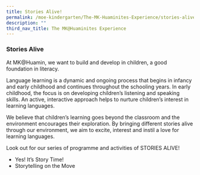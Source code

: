 ```yaml
---
title: Stories Alive!
permalink: /moe-kindergarten/The-MK-Huaminites-Experience/stories-alive/
description: ""
third_nav_title: The MK@Huaminites Experience
---
```

### **Stories Alive**

At MK@Huamin, we want to build and develop in children, a good foundation in literacy. 

Language learning is a dynamic and ongoing process that begins in infancy and early childhood and continues throughout the schooling years. In early childhood, the focus is on developing children’s listening and speaking skills. An active, interactive approach helps to nurture children’s interest in learning languages.

We believe that children’s learning goes beyond the classroom and the environment encourages their exploration. By bringing different stories alive through our environment, we aim to excite, interest and instil a love for learning languages.

Look out for our series of programme and activities of STORIES ALIVE!

* Yes! It’s Story Time!
* Storytelling on the Move